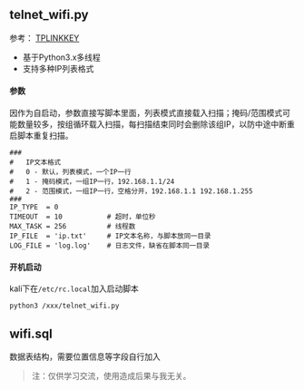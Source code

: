 ## telnet_wifi.py

参考： [TPLINKKEY](https://github.com/kbdancer/TPLINKKEY)

- 基于Python3.x多线程
- 支持多种IP列表格式


#### 参数

因作为自启动，参数直接写脚本里面，列表模式直接载入扫描；掩码/范围模式可能数量较多，按组循环载入扫描，每扫描结束同时会删除该组IP，以防中途中断重启脚本重复扫描。

```
###
#   IP文本格式
#   0 - 默认，列表模式，一个IP一行
#   1 - 掩码模式，一组IP一行，192.168.1.1/24
#   2 - 范围模式，一组IP一行，空格分开，192.168.1.1 192.168.1.255
###
IP_TYPE  = 0
TIMEOUT  = 10           # 超时，单位秒
MAX_TASK = 256          # 线程数
IP_FILE  = 'ip.txt'     # IP文本名称，与脚本放同一目录
LOG_FILE = 'log.log'    # 日志文件，缺省在脚本同一目录
```

#### 开机启动

kali下在`/etc/rc.local`加入启动脚本

```
python3 /xxx/telnet_wifi.py
```

## wifi.sql

数据表结构，需要位置信息等字段自行加入


> 注：仅供学习交流，使用造成后果与我无关。